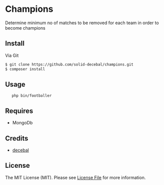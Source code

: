 # Champions
Determine minimum no of matches to be removed for each team in order to become
champions

## Install

Via Git

``` bash
$ git clone https://github.com/solid-decebal/champions.git
$ composer install
```

## Usage

``` 
   php bin/footballer
```

## Requires
- MongoDb

## Credits

- [decebal](https://github.com/decebal)

## License

The MIT License (MIT). Please see [License File](LICENSE.md) for more
information.
